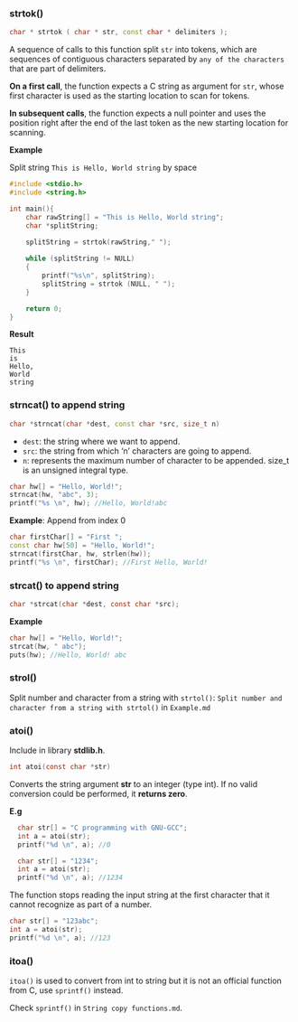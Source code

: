 ### strtok()

```cpp
char * strtok ( char * str, const char * delimiters );
```

A sequence of calls to this function split ``str`` into tokens, which are sequences of contiguous characters separated by ``any of the characters`` that are part of delimiters.

**On a first call**, the function expects a C string as argument for ``str``, whose first character is used as the starting location to scan for tokens.

**In subsequent calls**, the function expects a null pointer and uses the position right after the end of the last token as the new starting location for scanning.

**Example**

Split string ``This is Hello, World string`` by space

```cpp
#include <stdio.h>
#include <string.h>

int main(){
    char rawString[] = "This is Hello, World string";
    char *splitString;
    
    splitString = strtok(rawString," ");

    while (splitString != NULL)
    {
        printf("%s\n", splitString);
        splitString = strtok (NULL, " ");
    }

    return 0;
}
```
**Result**

```
This
is
Hello,
World
string
```

### strncat() to append string

```cpp
char *strncat(char *dest, const char *src, size_t n)
```

* ``dest``: the string where we want to append.
* ``src``: the string from which ‘n’ characters are going to append.
* ``n``: represents the maximum number of character to be appended. size_t is an unsigned integral type.

```cpp
char hw[] = "Hello, World!";
strncat(hw, "abc", 3); 
printf("%s \n", hw); //Hello, World!abc   
```

**Example**: Append from index 0

```cpp
char firstChar[] = "First ";
const char hw[50] = "Hello, World!";
strncat(firstChar, hw, strlen(hw)); 
printf("%s \n", firstChar); //First Hello, World!
```

### strcat() to append string

```c
char *strcat(char *dest, const char *src);
```
**Example**
```c
char hw[] = "Hello, World!";
strcat(hw, " abc"); 
puts(hw); //Hello, World! abc
```

### strol()

Split number and character from a string with ``strtol()``: ``Split number and character from a string with strtol()`` in ``Example.md``

### atoi()

Include in library **stdlib.h**.

```c
int atoi(const char *str)
```
Converts the string argument **str** to an integer (type int).  If no valid conversion could be performed, it **returns zero**.

**E.g**

```c
  char str[] = "C programming with GNU-GCC";
  int a = atoi(str);
  printf("%d \n", a); //0
```   

```c
  char str[] = "1234";
  int a = atoi(str);
  printf("%d \n", a); //1234
```

The function stops reading the input string at the first character that it cannot recognize as part of a number.

```c
char str[] = "123abc";
int a = atoi(str);
printf("%d \n", a); //123
```

### itoa()

``itoa()`` is used to convert from int to string but it is not an official function from C, use ``sprintf()`` instead.

Check ``sprintf()`` in ``String copy functions.md``.